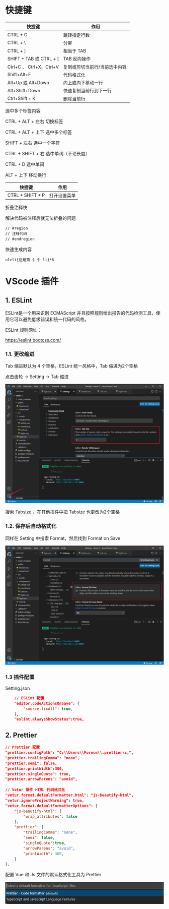 # 快捷键

| 快捷键                   | 作用                           |
| ------------------------ | ------------------------------ |
| CTRL + G                 | 跳转指定行数                   |
| CTRL + \                 | 分屏                           |
| CTRL + ]                 | 相当于 TAB                     |
| SHIFT + TAB 或 CTRL + [  | TAB 反向操作                   |
| Ctrl+C 、 Ctrl+X、Ctrl+V | 复制或剪切当前行/当前选中内容: |
| Shift+Alt+F              | 代码格式化                     |
| Alt+Up 或 Alt+Down       | 向上或向下移动一行             |
| Alt+Shift+Down           | 快速复制当前行到下一行         |
| Ctrl+Shift + K           | 删除当前行                     |





选中多个标签内容

CTRL + ALT + 左右 切换标签

CTRL + ALT + 上下 选中多个标签

SHIFT + 左右 选中一个字符

CTRL + SHIFT + 右 选中单词（不论长度）

CTRL + D 选中单词

ALT + 上下  移动换行



| 快捷键           | 作用         |
| ---------------- | ------------ |
| CTRL + SHIFT + P | 打开设置菜单 |



折叠注释快

解决代码被注释后就无法折叠的问题

~~~html
// #region 
// 注释代码
// #endregion
~~~



快速生成内容

~~~
ul>li{这是第 $ 个 li}*6
~~~



# VScode 插件

## 1. ESLint

ESLint是一个用来识别 ECMAScript 并且按照规则给出报告的代码检测工具，使用它可以避免低级错误和统一代码的风格。



ESLint 规则网址：

https://eslint.bootcss.com/



### 1.1. 更改缩进

Tab 缩进默认为 4 个空格，ESLint 统一风格中，Tab 缩进为2个空格

点击齿轮 -> Setting -> Tab 缩进

![image-20211015205037537](images/vscode/image-20211015205037537.png)



搜索 Tabsize ，在其他插件中把 Tabsize 也更改为2个空格



### 1.2. 保存后自动格式化

同样在 Setting 中搜索 Format，然后找到 Format on Save

![image-20211015205322961](images/vscode/image-20211015205322961.png)



### 1.3 插件配置

Setting.json

~~~json
    // ESLint 配置
    "editor.codeActionsOnSave": {
        "source.fixAll": true,
    },
    "eslint.alwaysShowStatus":true,
~~~



## 2. Prettier

~~~json
// Prettier 配置
"prettier.configPath": "C:\\Users\\Forece\\.prettierrc,",
"prettier.trailingComma": "none",
"prettier.semi": false,
"prettier.printWidth":300,
"prettier.singleQuote": true,
"prettier.arrowParens": "avoid",

// Vetur 插件 HTML 代码格式化
"vetur.format.defaultFormatter.html": "js-beautify-html",
"vetur.ignoreProjectWarning": true,
"vetur.format.defaultFormatterOptions": {
    "js-beautify-html": {
        "wrap_attributes": false
    },
    "prettier": {
        "trailingComma": "none",
        "semi": false,
        "singleQuote":true,
        "arrowParens": "avoid",
        "printWidth": 300,
    }
},
~~~



配置 Vue 和 Js 文件的默认格式化工具为 Prettier

![image-20211015221654738](images/vue/image-20211015221654738.png)







